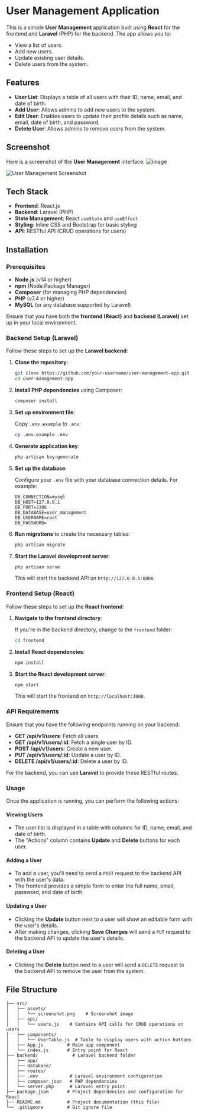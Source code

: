 # User Management Application

This is a simple **User Management** application built using **React** for the frontend and **Laravel** (PHP) for the backend. The app allows you to:

- View a list of users.
- Add new users.
- Update existing user details.
- Delete users from the system.

## Features

- **User List**: Displays a table of all users with their ID, name, email, and date of birth.
- **Add User**: Allows admins to add new users to the system.
- **Edit User**: Enables users to update their profile details such as name, email, date of birth, and password.
- **Delete User**: Allows admins to remove users from the system.

## Screenshot

Here is a screenshot of the **User Management** interface:
![image](https://github.com/user-attachments/assets/dbd5f6bc-1519-4e76-9df0-1770efba994f)


![User Management Screenshot](.frontend/assets/screenshot.png)

## Tech Stack

- **Frontend**: React.js
- **Backend**: Laravel (PHP)
- **State Management**: React `useState` and `useEffect`
- **Styling**: Inline CSS and Bootstrap for basic styling
- **API**: RESTful API (CRUD operations for users)

## Installation

### Prerequisites

- **Node.js** (v14 or higher)
- **npm** (Node Package Manager)
- **Composer** (for managing PHP dependencies)
- **PHP** (v7.4 or higher)
- **MySQL** (or any database supported by Laravel)

Ensure that you have both the **frontend (React)** and **backend (Laravel)** set up in your local environment.

### Backend Setup (Laravel)

Follow these steps to set up the **Laravel backend**:

1. **Clone the repository**:

    ```bash
    git clone https://github.com/your-username/user-management-app.git
    cd user-management-app
    ```

2. **Install PHP dependencies** using Composer:

    ```bash
    composer install
    ```

3. **Set up environment file**:

    Copy `.env.example` to `.env`:

    ```bash
    cp .env.example .env
    ```

4. **Generate application key**:

    ```bash
    php artisan key:generate
    ```

5. **Set up the database**:

    Configure your `.env` file with your database connection details. For example:

    ```plaintext
    DB_CONNECTION=mysql
    DB_HOST=127.0.0.1
    DB_PORT=3306
    DB_DATABASE=user_management
    DB_USERNAME=root
    DB_PASSWORD=
    ```

6. **Run migrations** to create the necessary tables:

    ```bash
    php artisan migrate
    ```

7. **Start the Laravel development server**:

    ```bash
    php artisan serve
    ```

   This will start the backend API on `http://127.0.0.1:8000`.

### Frontend Setup (React)

Follow these steps to set up the **React frontend**:

1. **Navigate to the frontend directory**:

    If you're in the backend directory, change to the `frontend` folder:

    ```bash
    cd frontend
    ```

2. **Install React dependencies**:

    ```bash
    npm install
    ```

3. **Start the React development server**:

    ```bash
    npm start
    ```

   This will start the frontend on `http://localhost:3000`.

### API Requirements

Ensure that you have the following endpoints running on your backend:

- **GET /api/v1/users**: Fetch all users.
- **GET /api/v1/users/:id**: Fetch a single user by ID.
- **POST /api/v1/users**: Create a new user.
- **PUT /api/v1/users/:id**: Update a user by ID.
- **DELETE /api/v1/users/:id**: Delete a user by ID.

For the backend, you can use **Laravel** to provide these RESTful routes.

### Usage

Once the application is running, you can perform the following actions:

#### Viewing Users

- The user list is displayed in a table with columns for ID, name, email, and date of birth.
- The "Actions" column contains **Update** and **Delete** buttons for each user.

#### Adding a User

- To add a user, you'll need to send a `POST` request to the backend API with the user's data.
- The frontend provides a simple form to enter the full name, email, password, and date of birth.

#### Updating a User

- Clicking the **Update** button next to a user will show an editable form with the user's details.
- After making changes, clicking **Save Changes** will send a `PUT` request to the backend API to update the user's details.

#### Deleting a User

- Clicking the **Delete** button next to a user will send a `DELETE` request to the backend API to remove the user from the system.

## File Structure

```plaintext
├── src/
│   ├── assets/
│   │   └── screenshot.png    # Screenshot image
│   ├── api/
│   │   └── users.js    # Contains API calls for CRUD operations on users
│   ├── components/
│   │   └── UserTable.js  # Table to display users with action buttons
│   ├── App.js         # Main app component
│   └── index.js       # Entry point for React
├── backend/             # Laravel backend folder
│   ├── app/
│   ├── database/
│   ├── routes/
│   ├── .env            # Laravel environment configuration
│   ├── composer.json   # PHP dependencies
│   └── server.php      # Laravel entry point
├── package.json       # Project dependencies and configuration for React
├── README.md          # Project documentation (this file)
└── .gitignore         # Git ignore file
